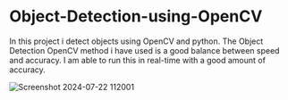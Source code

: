 # Object-Detection-using-OpenCV
In this project i detect objects using OpenCV and python. The Object Detection OpenCV method i have used is a good balance between speed and accuracy. I am able to run this in real-time with a good amount of accuracy.

![Screenshot 2024-07-22 112001](https://github.com/user-attachments/assets/e4a8c31f-553f-4f34-b845-9d726f7bdfa8)
